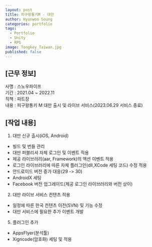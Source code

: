 ```yaml
---
layout: post
title: 피구왕통키M - 대만
author: Hyunwoo Soung
categories: portfolio
tags:
  - Portfolio
  - Unity
  - RPG
image: Tongkey_Taiwan.jpg
published: false
---
```

## [근무 정보]
사명 : 스노우파이프  
기간 : 2021.04 ~ 2022.11  
직책 : 파트장  
내용 : 피구왕통키 M 대만 출시 및 라이브 서비스(2023.06.29 서비스 종료)
  
## [작업 내용]
1. 대만 신규 출시(iOS, Android)  
- 빌드 및 번들 관리  
- 대만 퍼블리셔 자체 로그인 및 이벤트 적용  
 - 제공 라이브러리(aar, Framework)의 액션 이벤트 적용  
 - 로그인 라이브러리에 따른 자체 플러그인(dll,XCode 세팅 코드) 수정 적용  
- 안드로이드 버전 증가 대응(29 -> 30)  
 - AndroidX 세팅  
- Facebook 버전 업그레이드(제공 로그인 라이브러리와 버전 상이)  
  
2. 대만 라이브 서비스 컨텐츠 적용  
- 일정에 따른 한국 컨텐츠 이전(SVN) 및 기능 수정  
- 대만 서비스에 필요한 추가 이벤트 개발  
  
5. 플러그인 추가  
- AppsFlyer(분석툴)  
- Xigncode(암호화) 세팅 및 적용  
